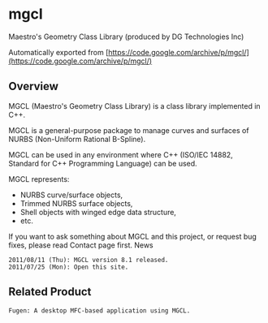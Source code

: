 # mgcl

Maestro's Geometry Class Library (produced by DG Technologies Inc)

Automatically exported from [https://code.google.com/archive/p/mgcl/](https://code.google.com/archive/p/mgcl/)

## Overview

MGCL (Maestro's Geometry Class Library) is a class library implemented in C++.

MGCL is a general-purpose package to manage curves and surfaces of NURBS (Non-Uniform Rational B-Spline).

MGCL can be used in any environment where C++ (ISO/IEC 14882, Standard for C++ Programming Language) can be used.

MGCL represents:

 *  NURBS curve/surface objects,
 *  Trimmed NURBS surface objects,
 *  Shell objects with winged edge data structure,
 *  etc.

If you want to ask something about MGCL and this project, or request bug fixes, please read Contact page first.
News

    2011/08/11 (Thu): MGCL version 8.1 released.
    2011/07/25 (Mon): Open this site.

## Related Product

    Fugen: A desktop MFC-based application using MGCL.


